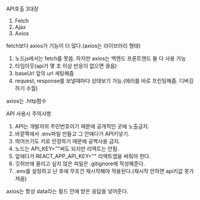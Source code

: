 API호출 3대장
1. Fetch
2. Ajax
3. Axios

fetch보다 axios가 기능이 더 많다.(axios는 라이브러리 형태)
1. 노드js에서는 fetch를 못씀. 하지만 axios는 백엔드 프론트엔드 둘 다 사용 가능
2. 타임아웃(api가 몇 초 이상 반응이 없으면 끊음)
3. baseUrl 앞의 url 세팅해줌
4. request, response를 보낼때마다 상태보기 가능.(에러를 바로 프린팅해줌. 디버깅하기 수월)

axios는 .http함수

API 사용시 주의사항
1. API는 개발자의 주민번호이기 때문에 공개적인 곳에 노출금지.
2. 바깥쪽에서 .env파일 만들고 그 안에다가 API키넣기.
3. 띄어쓰기도 키로 인정하기 때문에 공백사용 금지.
4. 노드는 API_KEY=""써도 되지만 리액트는 안됨.
5. 앞에다가 REACT_APP_API_KEY="" 리액트앱을 써줘야 한다.
6. 깃허브에 올리고 싶지 않은 파일은 .gitignore에 작성해준다.
7. .env를 설정하고 난 후에 무조건 재시작해야 적용된다.(재시작 안하면 api키값 못가져옴)

axios는 항상 data라는 필드 안에 받은 응답을 넣어준다.